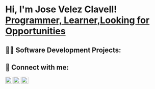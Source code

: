 <h1>Hi, I'm Jose Velez Clavell! <br/><a href="https://github.com/joshmadakor1">Programmer, Learner,Looking for Opportunities</a> <a href="https://www.linkedin.com/in/jose-velez-clavell/"></a>
<h2>👨‍💻 Software Development Projects:</h2>

<h2> 🤳 Connect with me:</h2>


[<img align="left" alt="JoshMadakor | Twitter" width="22px" src="https://cdn.jsdelivr.net/npm/simple-icons@v3/icons/twitter.svg" />][twitter]
[<img align="left" alt="JoshMadakor | LinkedIn" width="22px" src="https://cdn.jsdelivr.net/npm/simple-icons@v3/icons/linkedin.svg" />][linkedin]
[<img align="left" alt="JoshMadakor | Instagram" width="22px" src="https://cdn.jsdelivr.net/npm/simple-icons@v3/icons/instagram.svg" />][instagram]

[twitter]: https://twitter.com/josevelezcode
[instagram]: https://www.instagram.com/jose2004antonio/
[linkedin]: https://linkedin.com/in/jose-velez-clavell
